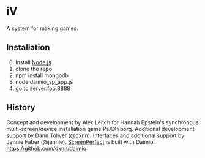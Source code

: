 # iV

A system for making games.

## Installation

0. Install [Node.js](http://nodejs.org)
1. clone the repo
2. npm install mongodb
3. node daimio_sp_app.js
4. go to server.foo:8888

## History

Concept and development by Alex Leitch for Hannah Epstein's synchronous multi-screen/device installation game PsXXYborg. Additional development support by Dann Toliver (@dxnn). Interfaces and additional support by Jennie Faber (@jennie). [ScreenPerfect](https://github.com/pretentiousgit/screenperfect-dev) is built with Daimio: https://github.com/dxnn/daimio
